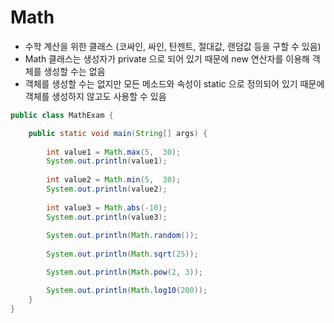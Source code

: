 # Math
- 수학 계산을 위한 클래스 (코싸인, 싸인, 탄젠트, 절대값, 랜덤값 등을 구할 수 있음)
- Math 클래스는 생성자가 private 으로 되어 있기 때문에 new 연산자를 이용해 객체를 생성할 수는 없음
- 객체를 생성할 수는 없지만 모든 메소드와 속성이 static 으로 정의되어 있기 때문에 객체를 생성하지 않고도 사용할 수 있음

```java
public class MathExam {

	public static void main(String[] args) {
		
		int value1 = Math.max(5,  30);
		System.out.println(value1);
		
		int value2 = Math.min(5,  30);
		System.out.println(value2);
		
		int value3 = Math.abs(-10);
		System.out.println(value3);
		
		System.out.println(Math.random());
		
		System.out.println(Math.sqrt(25));

        System.out.println(Math.pow(2, 3));

        System.out.println(Math.log10(200));
	}
}
```